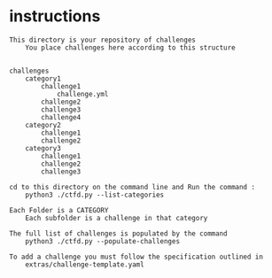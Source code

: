 # instructions

    This directory is your repository of challenges
        You place challenges here according to this structure

    
    challenges
        category1
            challenge1
                challenge.yml
            challenge2
            challenge3
            challenge4
        category2
            challenge1
            challenge2
        category3
            challenge1
            challenge2
            challenge3

    cd to this directory on the command line and Run the command :
        python3 ./ctfd.py --list-categories
    
    Each Folder is a CATEGORY
        Each subfolder is a challenge in that category
    
    The full list of challenges is populated by the command
        python3 ./ctfd.py --populate-challenges
    
    To add a challenge you must follow the specification outlined in
        extras/challenge-template.yaml